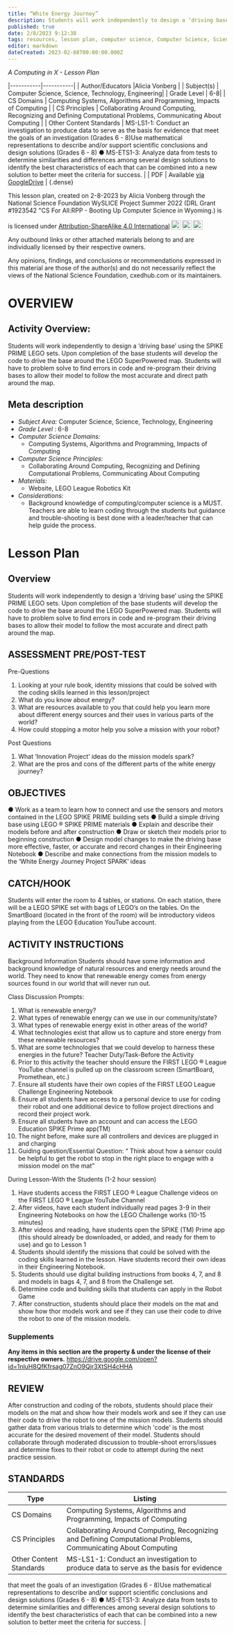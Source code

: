 ```yaml
---
title: “White Energy Journey”
description: Students will work independently to design a ‘driving base’ using the SPIKE PRIME LEGO sets. Upon completion of the base students will develop the code to drive the base around the LEGO SuperPowered map. Students will have to problem solve to find errors in code and re-program their driving bases to allow their model to follow the most accurate and direct path around the map.
published: true
date: 2/8/2023 9:12:38
tags: resources, lesson plan, computer science, Computer Science, Science, Technology, Engineering 
editor: markdown
dateCreated: 2023-02-08T00:00:00.000Z
---
```

*A Computing in X - Lesson Plan*

|-----------|-----------|
| Author/Educators |Alicia Vonberg |
| Subject(s) | Computer Science, Science, Technology, Engineering|
| Grade Level | 6-8|
| CS Domains | Computing Systems, Algorithms and Programming, Impacts of Computing |
| CS Principles | Collaborating Around Computing, Recognizing and Defining Computational Problems, Communicating About Computing |
| Other Content Standards | MS-LS1-1: Conduct an investigation to produce data to serve as the basis for evidence
that meet the goals of an investigation (Grades 6 - 8)Use mathematical representations to describe and/or support scientific conclusions and
design solutions (Grades 6 - 8)
● MS-ETS1-3: Analyze data from tests to determine similarities and differences among
several design solutions to identify the best characteristics of each that can be combined
into a new solution to better meet the criteria for success. | 
| PDF | Available [via GoogleDrive](https://drive.google.com/open?id=1A_-jqVEyqi5dcOjONRGHJWDFKjIt1N6O) |
{.dense}






This lesson plan, created on 2-8-2023 by Alicia Vonberg through the National Science Foundation WySLICE Project Summer 2022 (DRL Grant #1923542 "CS For All:RPP - Booting Up Computer Science in Wyoming.) is  <p xmlns:cc="http://creativecommons.org/ns#" >  is licensed under <a href="http://creativecommons.org/licenses/by-sa/4.0/?ref=chooser-v1" target="_blank" rel="license noopener noreferrer" style="display:inline-block;">Attribution-ShareAlike 4.0 International<img style="height:22px!important;margin-left:3px;vertical-align:text-bottom;" src="https://mirrors.creativecommons.org/presskit/icons/cc.svg?ref=chooser-v1"><img style="height:22px!important;margin-left:3px;vertical-align:text-bottom;" src="https://mirrors.creativecommons.org/presskit/icons/by.svg?ref=chooser-v1"><img style="height:22px!important;margin-left:3px;vertical-align:text-bottom;" src="https://mirrors.creativecommons.org/presskit/icons/sa.svg?ref=chooser-v1"></a></p>


Any outbound links or other attached materials belong to and are individually licensed by their respective owners. 


Any opinions, findings, and conclusions or recommendations expressed in this material are those of the author(s) and do not necessarily reflect the views of the National Science Foundation, cxedhub.com or its maintainers.


# OVERVIEW
## Activity Overview:  
Students will work independently to design a ‘driving base’ using the SPIKE
PRIME LEGO sets. Upon completion of the base students will develop the code to drive the base around the LEGO SuperPowered map. Students will have to problem solve to find errors in code and re-program their driving bases to allow their model to follow the most accurate and direct path around the map.
## Meta description
+ *Subject Area:* Computer Science, Science, Technology, Engineering 
+ *Grade Level :* 6-8 
+ *Computer Science Domains:*
   + Computing Systems, Algorithms and Programming, Impacts of Computing
+ *Computer Science Principles:*
   + Collaborating Around Computing, Recognizing and Defining Computational Problems, Communicating About Computing
+ *Materials:* 
   + Website, LEGO League Robotics Kit
+ *Considerations:*
   + Background knowledge of computing/computer science is a MUST. Teachers are able to learn coding through the students but guidance and trouble-shooting is best done with a leader/teacher that can help guide the process.


# Lesson Plan
## Overview
Students will work independently to design a ‘driving base’ using the SPIKE
PRIME LEGO sets. Upon completion of the base students will develop the code to drive the base around the LEGO SuperPowered map. Students will have to problem solve to find errors in code and re-program their driving bases to allow their model to follow the most accurate and direct path around the map.
## ASSESSMENT PRE/POST-TEST
Pre-Questions
1. Looking at your rule book, identity missions that could be solved with the coding skills
learned in this lesson/project
2. What do you know about energy?
3. What are resources available to you that could help you learn more about different
energy sources and their uses in various parts of the world?
4. How could stopping a motor help you solve a mission with your robot?


Post Questions
1. What ‘Innovation Project’ ideas do the mission models spark?
2. What are the pros and cons of the different parts of the white energy journey?
## OBJECTIVES
● Work as a team to learn how to connect and use the sensors and motors contained in
the LEGO SPIKE PRIME building sets
● Build a simple driving base using LEGO ® SPIKE PRIME materials
● Explain and describe their models before and after construction
● Draw or sketch their models prior to beginning construction
● Design model changes to make the driving base more effective, faster, or accurate and
record changes in their Engineering Notebook
● Describe and make connections from the mission models to the ‘White Energy Journey
Project SPARK’ ideas


## CATCH/HOOK
Students will enter the room to 4 tables, or stations. On each station, there will be a LEGO SPIKE set with bags of LEGO’s on the tables. On the SmartBoard (located in the front of the room) will be introductory videos playing from the LEGO Education YouTube account.


## ACTIVITY INSTRUCTIONS
Background Information
Students should have some information and background knowledge of natural resources and energy needs around the world. They need to know that renewable energy comes from energy sources found in our world that will never run out.


Class Discussion Prompts:
1. What is renewable energy?
2. What types of renewable energy can we use in our community/state?
3. What types of renewable energy exist in other areas of the world?
4. What technologies exist that allow us to capture and store energy from these renewable
resources?
5. What are some technologies that we could develop to harness these energies in the
future?
Teacher Duty/Task-Before the Activity
1. Prior to this activity the teacher should ensure the FIRST LEGO ® League YouTube
channel is pulled up on the classroom screen (SmartBoard, Promethean, etc.)
2. Ensure all students have their own copies of the FIRST LEGO League Challenge
Engineering Notebook
3. Ensure all students have access to a personal device to use for coding their robot and
one additional device to follow project directions and record their project work.
4. Ensure all students have an account and can access the LEGO Education SPIKE Prime app(TM)
5. The night before, make sure all controllers and devices are plugged in and charging
6. Guiding question/Essential Question: “ Think about how a sensor could be helpful to get
the robot to stop in the right place to engage with a mission model on the mat”


During Lesson-With the Students (1-2 hour session)
1. Have students access the FIRST LEGO ® League Challenge videos on the FIRST LEGO ®
League YouTube Channel
2. After videos, have each student individually read pages 3-9 in their Engineering
Notebooks on how the LEGO Challenge works (10-15 minutes)
3. After videos and reading, have students open the SPIKE (TM) Prime app (this should
already be downloaded, or added, and ready for them to use) and go to Lesson 1
4. Students should identify the missions that could be solved with the coding skills learned
in the lesson. Have students record their own ideas in their Engineering Notebook.
5. Students should use digital building instructions from books 4, 7, and 8 and models in
bags 4, 7, and 8 from the Challenge set.
6. Determine code and building skills that students can apply in the Robot Game
7. After construction, students should place their models on the mat and show how thor
models work and see if they can use their code to drive the robot to one of the mission
models.


### Supplements
**Any items in this section are the property & under the license of their respective owners.**
https://drive.google.com/open?id=1nluH8QfKfrsag07ZnO9Qjr3XtSH4cHHA




## REVIEW
After construction and coding of the robots, students should place their models on the mat and show how their models work and see if they can use their code to drive the robot to one of the mission models.
Students should gather data from various trials to determine which 'code' is the most accurate for the desired movement of their model.
Students should collaborate through moderated discussion to trouble-shoot errors/issues and determine fixes to their robot or code to attempt during the next practice session.
## STANDARDS        
| Type | Listing | 
|-----------|-----------|
| CS Domains  | Computing Systems, Algorithms and Programming, Impacts of Computing|
| CS Principles   | Collaborating Around Computing, Recognizing and Defining Computational Problems, Communicating About Computing|
| Other Content Standards | MS-LS1-1: Conduct an investigation to produce data to serve as the basis for evidence
that meet the goals of an investigation (Grades 6 - 8)Use mathematical representations to describe and/or support scientific conclusions and
design solutions (Grades 6 - 8)
● MS-ETS1-3: Analyze data from tests to determine similarities and differences among
several design solutions to identify the best characteristics of each that can be combined
into a new solution to better meet the criteria for success.  |
